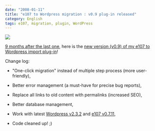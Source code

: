 ```yaml
---
date: "2008-01-11"
title: "e107 to Wordpress migration : v0.9 plug-in released"
category: English
tags: e107, migration, plugin, WordPress
---
```


![](/uploads/2008/e107-to-wordpress.png)

[9 months after the last one](https://kevin.deldycke.com/2007/05/e107-to-wordpress-v08-import-images-and-preferences/), here is the [new version (v0.9) of my e107 to Wordpress import plug-in](https://wordpress.org/extend/plugins/e107-importer/)!

Change log:

  * "One-click migration" instead of multiple step process (more user-friendly),

  * Better error management (a must-have for precise bug reports),

  * Replace all links to old content with permalinks (increased SEO),

  * Better database management,

  * Work with latest [Wordpress v2.3.2](https://wordpress.org/development/2007/12/wordpress-232/) and [e107 v0.7.11](https://e107.org/news.php?item.824),

  * Code cleaned up! ;)

